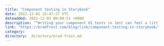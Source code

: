 ```yaml
---
title: "Component testing in Storybook"
date: 2022-12-02 15:47:27 UTC
dateadded: 2022-12-03 00:00:51 +0000
description: "“Writing your component UI tests in Jest can feel a little like stabbing at your components with a blindfold on.”- Michael Chan This nails it. I used to think my stumbling over testing design system component libraries was a personal […]"
link: "https://bradfrost.com/blog/link/component-testing-in-storybook/"
category:
directory: _directory/brad-frost.md
---
```


